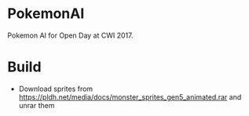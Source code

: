 # PokemonAI
Pokemon AI for Open Day at CWI 2017.


# Build
* Download sprites from https://pldh.net/media/docs/monster_sprites_gen5_animated.rar and unrar them